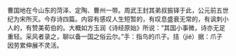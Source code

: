 曹国地在今山东的菏泽、定陶、曹州一带。周武王封其弟叔振铎于此，公元前五世纪为宋所灭。今存诗四篇。内容有感叹人生短暂的，有叹息盛衰无常的，有讽刺小人的，有赞美荀伯的。大概如方玉润《诗经原始》所说：“其国小事微，诗亦无足重轻。采风者录之，聊以备一国之俗云尔。”手：指鸟的爪子。拮（jié）据：爪子因劳累伸展不灵活。